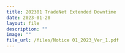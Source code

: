 ```yaml
---
title: 202301 TradeNet Extended Downtime
date: 2023-01-20
layout: file
description: ""
image: ""
file_url: /files/Notice 01_2023_Ver_1.pdf
---
```

